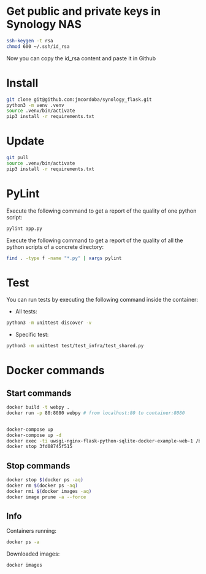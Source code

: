 


# Get public and private keys in Synology NAS

```bash
ssh-keygen -t rsa
chmod 600 ~/.ssh/id_rsa
```
Now you can copy the id_rsa content and paste it in Github

# Install

```bash
git clone git@github.com:jmcordoba/synology_flask.git
python3 -m venv .venv
source .venv/bin/activate
pip3 install -r requirements.txt
```

# Update

```bash
git pull
source .venv/bin/activate
pip3 install -r requirements.txt
```

# PyLint
Execute the following command to get a report of the quality of one python script:
```bash
pylint app.py
```
Execute the following command to get a report of the quality of all the python scripts of a concrete directory:
```bash
find . -type f -name "*.py" | xargs pylint 
```

# Test
You can run tests by executing the following command inside the container:
* All tests:
```bash
python3 -m unittest discover -v
```
* Specific test:
```bash
python3 -m unittest test/test_infra/test_shared.py
```

# Docker commands

## Start commands
```bash
docker build -t webpy .
docker run -p 80:8080 webpy # from localhost:80 to container:8080


docker-compose up
docker-compose up -d
docker exec -ti uwsgi-nginx-flask-python-sqlite-docker-example-web-1 /bin/bash
docker stop 3fd08745f515
```

## Stop commands
```bash
docker stop $(docker ps -aq)
docker rm $(docker ps -aq)
docker rmi $(docker images -aq)
docker image prune -a --force
```

## Info
Containers running:
```bash
docker ps -a
```
Downloaded images:
```bash
docker images
```
